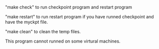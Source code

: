 "make check"
 to run checkpoint program and restart program

"make restart"
to run restart program if you have runned checkpoint and have the myckpt file.

"make clean"
to clean the temp files.


This program cannot runned on some virtural machines. 
